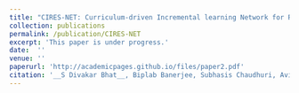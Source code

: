 ```yaml
---
title: "CIRES-NET: Curriculum-driven Incremental learning Network for Remote Sensing Image Classification"
collection: publications
permalink: /publication/CIRES-NET
excerpt: 'This paper is under progress.'
date:  ''
venue: ''
paperurl: 'http://academicpages.github.io/files/paper2.pdf' 
citation: '__S Divakar Bhat__, Biplab Banerjee, Subhasis Chaudhuri, Avik Bhattacharya,. &quot;CIRES-NET: Curriculum-driven Incremental learning Network for Remote Sensing Image Classification.&quot; <i>Under Progress</i>.'
---
```

